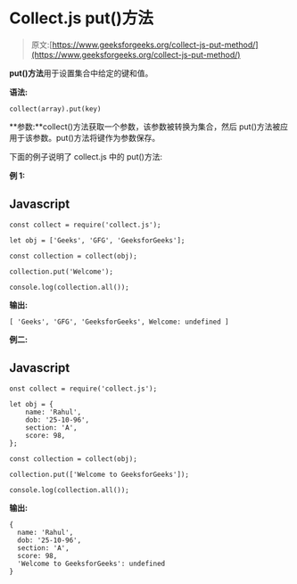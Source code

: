# Collect.js put()方法

> 原文:[https://www.geeksforgeeks.org/collect-js-put-method/](https://www.geeksforgeeks.org/collect-js-put-method/)

**put()方法**用于设置集合中给定的键和值。

**语法:**

```
collect(array).put(key)
```

**参数:**collect()方法获取一个参数，该参数被转换为集合，然后 put()方法被应用于该参数。put()方法将键作为参数保存。

下面的例子说明了 collect.js 中的 put()方法:

**例 1:**

## Javascript

```
const collect = require('collect.js');

let obj = ['Geeks', 'GFG', 'GeeksforGeeks'];

const collection = collect(obj);

collection.put('Welcome');

console.log(collection.all());
```

**输出:**

```
[ 'Geeks', 'GFG', 'GeeksforGeeks', Welcome: undefined ]
```

**例二:**

## Javascript

```
onst collect = require('collect.js');

let obj = {
    name: 'Rahul',
    dob: '25-10-96',
    section: 'A',
    score: 98,
};

const collection = collect(obj);

collection.put(['Welcome to GeeksforGeeks']);

console.log(collection.all());
```

**输出:**

```
{
  name: 'Rahul',
  dob: '25-10-96',
  section: 'A',
  score: 98,
  'Welcome to GeeksforGeeks': undefined
}
```
